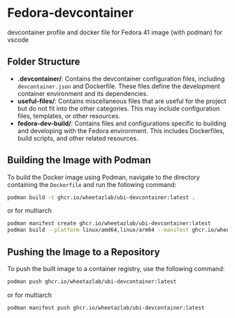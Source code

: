 # Fedora-devcontainer

devcontainer profile and docker file for Fedora 41 image (with podman) for vscode

## Folder Structure

- **.devcontainer/**: Contains the devcontainer configuration files, including `devcontainer.json` and Dockerfile. These files define the development container environment and its dependencies.
- **useful-files/**: Contains miscellaneous files that are useful for the project but do not fit into the other categories. This may include configuration files, templates, or other resources.
- **fedora-dev-build/**: Contains files and configurations specific to building and developing with the Fedora environment. This includes Dockerfiles, build scripts, and other related resources.

## Building the Image with Podman

To build the Docker image using Podman, navigate to the directory containing the `Dockerfile` and run the following command:

```sh
podman build -t ghcr.io/wheetazlab/ubi-devcontainer:latest .
```

or for multiarch

```sh
podman manifest create ghcr.io/wheetazlab/ubi-devcontainer:latest
podman build --platform linux/amd64,linux/arm64 --manifest ghcr.io/wheetazlab/ubi-devcontainer:latest .
```

## Pushing the Image to a Repository

To push the built image to a container registry, use the following command:

```sh
podman push ghcr.io/wheetazlab/ubi-devcontainer:latest
```

or for multiarch

```sh
podman manifest push ghcr.io/wheetazlab/ubi-devcontainer:latest
```

